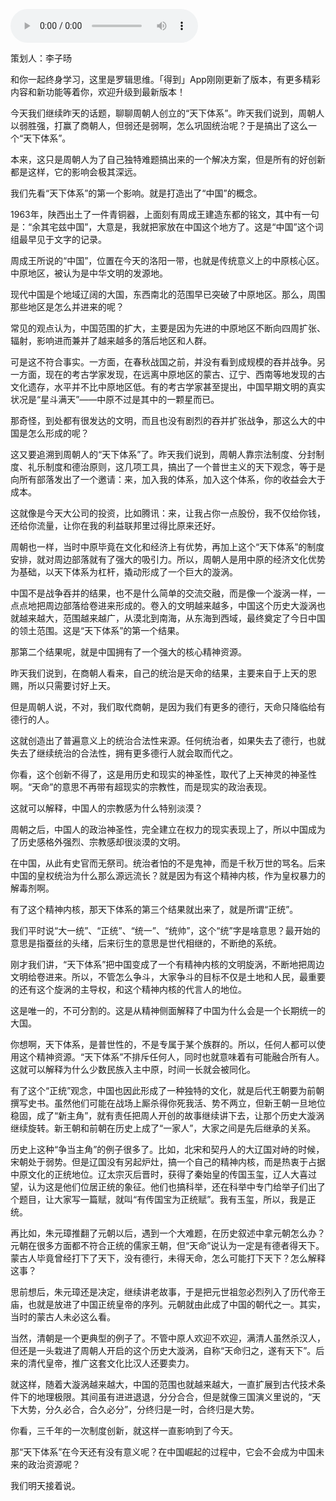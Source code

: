 <audio src="http://igetoss.cdn.igetget.com/mp3/201712/27/201712271646324139671163.mp3" controls="controls">您的浏览器不支持 audio 标签。</audio><p>策划人：李子旸</p><p>和你一起终身学习，这里是罗辑思维。「得到」App刚刚更新了版本，有更多精彩内容和新功能等着你，欢迎升级到最新版本！</p> <style type="text/css"> p.p1 {margin: 0.0px 0.0px 0.0px 0.0px; text-align: justify; font: 12.0px '.PingFang SC'; color: #454545} span.s1 {font: 12.0px 'Helvetica Neue'} </style> <p>今天我们继续昨天的话题，聊聊周朝人创立的“天下体系”。昨天我们说到，周朝人以弱胜强，打赢了商朝人，但弱还是弱啊，怎么巩固统治呢？于是搞出了这么一个“天下体系”。</p><p>本来，这只是周朝人为了自己独特难题搞出来的一个解决方案，但是所有的好创新都是这样，它的影响会极其深远。</p><p>我们先看“天下体系”的第一个影响。就是打造出了“中国”的概念。</p><p>1963年，陕西出土了一件青铜器，上面刻有周成王建造东都的铭文，其中有一句是：“余其宅兹中国”，大意是，我就把家放在中国这个地方了。这是“中国”这个词组最早见于文字的记录。</p><p>周成王所说的“中国”，位置在今天的洛阳一带，也就是传统意义上的中原核心区。中原地区，被认为是中华文明的发源地。</p><p>现代中国是个地域辽阔的大国，东西南北的范围早已突破了中原地区。那么，周围那些地区是怎么并进来的呢？</p><p>常见的观点认为，中国范围的扩大，主要是因为先进的中原地区不断向四周扩张、辐射，影响进而兼并了越来越多的落后地区和人群。</p><p>可是这不符合事实。一方面，在春秋战国之前，并没有看到成规模的吞并战争。另一方面，现在的考古学家发现，在远离中原地区的蒙古、辽宁、西南等地发现的古文化遗存，水平并不比中原地区低。有的考古学家甚至提出，中国早期文明的真实状况是“星斗满天”——中原不过是其中的一颗星而已。</p><p>那奇怪，到处都有很发达的文明，而且也没有剧烈的吞并扩张战争，那这么大的中国是怎么形成的呢？</p><p>这又要追溯到周朝人的“天下体系”了。昨天我们说到，周朝人靠宗法制度、分封制度、礼乐制度和德治原则，这几项工具，搞出了一个普世主义的天下观念，等于是向所有部落发出了一个邀请：来，加入我的体系，加入这个体系，你的收益会大于成本。</p><p>这就像是今天大公司的投资，比如腾讯：来，让我占你一点股份，我不仅给你钱，还给你流量，让你在我的利益联邦里过得比原来还好。</p><p>周朝也一样，当时中原毕竟在文化和经济上有优势，再加上这个“天下体系”的制度安排，就对周边部落就有了强大的吸引力。所以，周朝人是用中原的经济文化优势为基础，以天下体系为杠杆，撬动形成了一个巨大的漩涡。</p><p>中国不是战争吞并的结果，也不是什么简单的交流交融，而是像一个漩涡一样，一点点地把周边部落给卷进来形成的。卷入的文明越来越多，中国这个历史大漩涡也就越来越大，范围越来越广，从漠北到南海，从东海到西域，最终奠定了今日中国的领土范围。这是“天下体系”的第一个结果。</p><p>那第二个结果呢，就是中国拥有了一个强大的核心精神资源。</p><p>昨天我们说到，在商朝人看来，自己的统治是天命的结果，主要来自于上天的恩赐，所以只需要讨好上天。</p><p>但是周朝人说，不对，我们取代商朝，是因为我们有更多的德行，天命只降临给有德行的人。</p><p>这就创造出了普遍意义上的统治合法性来源。任何统治者，如果失去了德行，也就失去了继续统治的合法性，拥有更多德行人就会取而代之。</p><p>你看，这个创新不得了，这是用历史和现实的神圣性，取代了上天神灵的神圣性啊。“天命”的意思不再带有超现实的宗教性，而是现实的政治表现。</p><p>这就可以解释，中国人的宗教感为什么特别淡漠？</p><p>周朝之后，中国人的政治神圣性，完全建立在权力的现实表现上了，所以中国成为了历史感格外强烈、宗教感却很淡漠的文明。</p><p>在中国，从此有史官而无祭司。统治者怕的不是鬼神，而是千秋万世的骂名。后来中国的皇权统治为什么那么源远流长？就是因为有这个精神内核，作为皇权暴力的解毒剂啊。</p><p>有了这个精神内核，那天下体系的第三个结果就出来了，就是所谓“正统”。</p><p>我们平时说“大一统”、“正统”、“统一”、“统帅”，这个“统”字是啥意思？最开始的意思是指蚕丝的头绪，后来衍生的意思是世代相继的，不断绝的系统。</p><p>刚才我们讲，“天下体系”把中国变成了一个有精神内核的文明旋涡，不断地把周边文明给卷进来。所以，不管怎么争斗，大家争斗的目标不仅是土地和人民，最重要的还有这个旋涡的主导权，和这个精神内核的代言人的地位。</p><p>这是唯一的，不可分割的。这是从精神侧面解释了中国为什么会是一个长期统一的大国。</p><p>你想啊，天下体系，是普世性的，不是专属于某个族群的。所以，任何人都可以使用这个精神资源。“天下体系”不排斥任何人，同时也就意味着有可能融合所有人。这就可以解释为什么少数民族入主中原，时间一长就会被同化。</p><p>有了这个“正统”观念，中国也因此形成了一种独特的文化，就是后代王朝要为前朝撰写史书。虽然他们可能在战场上厮杀得你死我活、势不两立，但新王朝一旦地位稳固，成了“新主角”，就有责任把周人开创的故事继续讲下去，让那个历史大漩涡继续旋转。新王朝和前朝在历史上成了“一家人”，大家之间是先后继承的关系。</p><p>历史上这种“争当主角”的例子很多了。比如，北宋和契丹人的大辽国对峙的时候，宋朝处于弱势。但是辽国没有另起炉灶，搞一个自己的精神内核，而是热衷于占据中原文化的正统地位。辽太宗灭后晋时，获得了秦始皇的传国玉玺，辽人大喜过望，认为这是他们位居正统的象征。他们也搞科举，还在科举中专门给举子们出了个题目，让大家写一篇赋，就叫“有传国宝为正统赋”。我有玉玺，所以，我是正统。</p><p>再比如，朱元璋推翻了元朝以后，遇到一个大难题，在历史叙述中拿元朝怎么办？元朝在很多方面都不符合正统的儒家王朝，但“天命”说认为一定是有德者得天下。蒙古人毕竟曾经打下了天下，没有德行，未得天命，怎么可能打下天下？怎么解释这事？</p><p>思前想后，朱元璋还是决定，继续讲老故事，于是把元世祖忽必烈列入了历代帝王庙，也就是放进了中国正统皇帝的序列。元朝就由此成了中国的朝代之一。其实，当时的蒙古人未必这么看。</p><p>当然，清朝是一个更典型的例子了。不管中原人欢迎不欢迎，满清人虽然杀汉人，但还是一头栽进了周朝人开启的这个历史大漩涡，自称“天命归之，遂有天下”。后来的清代皇帝，推广这套文化比汉人还要卖力。</p><p>就这样，随着大漩涡越来越大，中国的范围也就越来越大，一直扩展到古代技术条件下的地理极限。其间虽有进进退退，分分合合，但是就像三国演义里说的，“天下大势，分久必合，合久必分”，分终归是一时，合终归是大势。</p><p>你看，三千年的一次制度创新，就这样一直影响到了今天。</p><p>那“天下体系”在今天还有没有意义呢？在中国崛起的过程中，它会不会成为中国未来的政治资源呢？</p><p>我们明天接着说。</p>